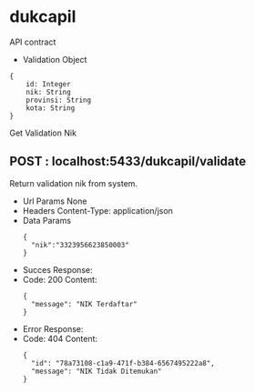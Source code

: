 # dukcapil

API contract 

* Validation Object
```
{
    id: Integer
    nik: String
    provinsi: String
    kota: String
}
```

Get Validation Nik

POST : localhost:5433/dukcapil/validate
----
Return validation nik from system.
* Url Params
  None
* Headers
  Content-Type: application/json
* Data Params
  ```
  {
    "nik":"3323956623850003"
  }
  ```
* Succes Response:
* Code: 200
  Content:
  ```
  {
    "message": "NIK Terdaftar"
  }
  ```
* Error Response:
* Code: 404
  Content:
  ```
  {
    "id": "78a73108-c1a9-471f-b384-6567495222a8",
    "message": "NIK Tidak Ditemukan"
  }
  ```
